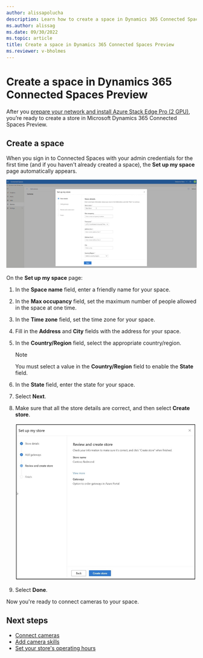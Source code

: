 ```yaml
---
author: alissapolucha
description: Learn how to create a space in Dynamics 365 Connected Spaces Preview
ms.author: alissag
ms.date: 09/30/2022
ms.topic: article
title: Create a space in Dynamics 365 Connected Spaces Preview 
ms.reviewer: v-bholmes
---
```


# Create a space in Dynamics 365 Connected Spaces Preview

After you [prepare your network and install Azure Stack Edge Pro (2 GPU)](ase-install.md), you’re ready to create a store in 
Microsoft Dynamics 365 Connected Spaces Preview. 

## Create a space

When you sign in to Connected Spaces with your admin credentials for the first time (and if you haven't already created a space), the **Set up my space** page automatically appears.

![Create store prompt.](media/create-store-prompt.jpg "Create store prompt")

On the **Set up my space** page:

1. In the **Space name** field, enter a friendly name for your space.

2. In the **Max occupancy** field, set the maximum number of people allowed in the space at one time. 

3. In the **Time zone** field, set the time zone for your space.

4. Fill in the **Address** and **City** fields with the address for your space.

5. In the **Country/Region** field, select the appropriate country/region.

    > [!NOTE]
    > You must select a value in the **Country/Region** field to enable the **State** field.

6. In the **State** field, enter the state for your space. 

7. Select **Next**.

8. Make sure that all the store details are correct, and then select **Create store**.

    ![Create store review.](media/create-store-review.jpg "Create store review")  
    
9. Select **Done**. 

Now you're ready to connect cameras to your space. 
 
## Next steps

- [Connect cameras](cameras-connect.md)
- [Add camera skills](cameras-add-skills.md)
- [Set your store's operating hours](web-app-set-operating-hours.md)
